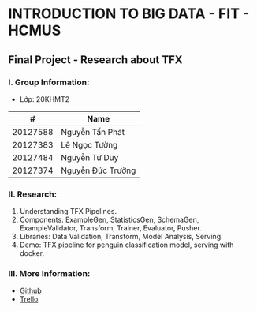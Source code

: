 # INTRODUCTION TO BIG DATA - FIT - HCMUS

## Final Project - Research about TFX

### I. Group Information:

- Lớp: 20KHMT2

#|Name
-|-
20127588|Nguyễn Tấn Phát
20127383|Lê Ngọc Tường
20127484|Nguyễn Tư Duy
20127374|Nguyễn Đức Trường

### II. Research:
1. Understanding TFX Pipelines.
2. Components: ExampleGen, StatisticsGen, SchemaGen, ExampleValidator, Transform, Trainer, Evaluator, Pusher.
3. Libraries: Data Validation, Transform, Model Analysis, Serving.
4. Demo: TFX pipeline for penguin classification model, serving with docker.

### III. More Information:
- [Github](https://github.com/lengoctuong/Prj-Research-TFX_Intro2Big-Data)
- [Trello](https://trello.com/b/XYALBWJr/big-data-group-4)
